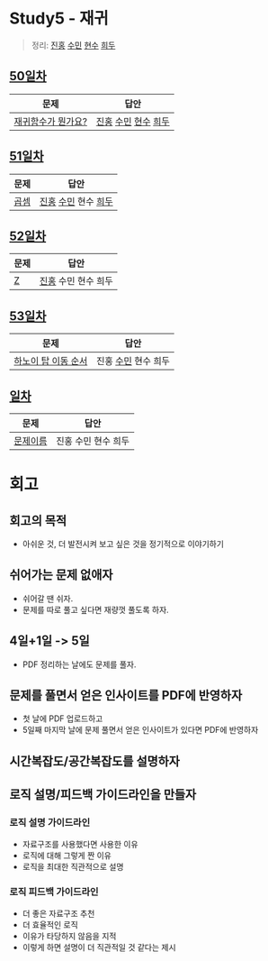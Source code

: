 # Study5 - 재귀
> 정리: [진홍](self_study/kjh.pdf) [수민](self_study/ysm.pdf) [현수](self_study/hhs.md) [희두](self_study/jhd.md)

## [50일차](Day50)

| 문제                 | 답안                |
| -------------------- | ------------------- |
| [재귀함수가 뭔가요?](https://www.acmicpc.net/problem/17478) | [진홍](Day50/kjh.kt) [수민](Day50/ysm.cpp) [현수](Day50/hhs.md) [희두](Day50/jhd.cpp) |

## [51일차](Day51)

| 문제                 | 답안                |
| -------------------- | ------------------- |
| [곱셈](https://www.acmicpc.net/problem/1629) | [진홍](Day51/kjh.kt) [수민](Day51/ysm.cpp) 현수 [희두](Day51/jhd.cpp) |

## [52일차](Day52)

| 문제                 | 답안                |
| -------------------- | ------------------- |
| [Z](https://www.acmicpc.net/problem/1074) | [진홍](Day52/kjh.kt) 수민 현수 희두 |

## [53일차](Day53)

| 문제                 | 답안                |
| -------------------- | ------------------- |
| [하노이 탑 이동 순서](https://www.acmicpc.net/problem/11729) | 진홍 [수민](Day53/ysm.cpp) 현수 희두 |

## [일차](Day)

| 문제                 | 답안                |
| -------------------- | ------------------- |
| [문제이름](문제링크) | 진홍 수민 현수 희두 |

# 회고

## 회고의 목적
* 아쉬운 것, 더 발전시켜 보고 싶은 것을 정기적으로 이야기하기

## 쉬어가는 문제 없애자
* 쉬어갈 땐 쉬자.
* 문제를 따로 풀고 싶다면 재량껏 풀도록 하자.

## 4일+1일 -> 5일
* PDF 정리하는 날에도 문제를 풀자.

## 문제를 풀면서 얻은 인사이트를 PDF에 반영하자
* 첫 날에 PDF 업로드하고
* 5일째 마지막 날에 문제 풀면서 얻은 인사이트가 있다면 PDF에 반영하자

## 시간복잡도/공간복잡도를 설명하자

## 로직 설명/피드백 가이드라인을 만들자

### 로직 설명 가이드라인
* 자료구조를 사용했다면 사용한 이유
* 로직에 대해 그렇게 짠 이유
* 로직을 최대한 직관적으로 설명

### 로직 피드백 가이드라인
* 더 좋은 자료구조 추천
* 더 효율적인 로직
* 이유가 타당하지 않음을 지적
* 이렇게 하면 설명이 더 직관적일 것 같다는 제시

